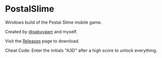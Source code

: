 # PostalSlime
Windows build of the Postal Slime mobile game.

Created by [@sakuyawn](https://twitter.com/sakuyawn) and myself.

Visit the [Releases](https://github.com/kennedy0/PostalSlime/releases/latest) page to download.

Cheat Code: Enter the initials "A3D" after a high score to unlock everything.
